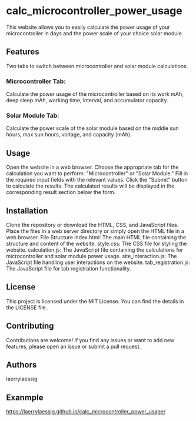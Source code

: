# calc_microcontroller_power_usage

This website allows you to easily calculate the power usage of your microcontroller in days and the power scale of your choice solar module.

## Features
Two tabs to switch between microcontroller and solar module calculations.

### Microcontroller Tab:
Calculate the power usage of the microcontroller based on its work mAh, deep sleep mAh, working time, interval, and accumulator capacity.

### Solar Module Tab:
Calculate the power scale of the solar module based on the middle sun hours, max sun hours, voltage, and capacity (mAh).


## Usage
Open the website in a web browser.
Choose the appropriate tab for the calculation you want to perform: "Microcontroller" or "Solar Module."
Fill in the required input fields with the relevant values.
Click the "Submit" button to calculate the results.
The calculated results will be displayed in the corresponding result section below the form.


## Installation
Clone the repository or download the HTML, CSS, and JavaScript files.
Place the files in a web server directory or simply open the HTML file in a web browser.
File Structure
index.html: The main HTML file containing the structure and content of the website.
style.css: The CSS file for styling the website.
calculation.js: The JavaScript file containing the calculations for microcontroller and solar module power usage.
site_interaction.js: The JavaScript file handling user interactions on the website.
tab_registration.js: The JavaScript file for tab registration functionality.


## License
This project is licensed under the MIT License. You can find the details in the LICENSE file.


## Contributing
Contributions are welcome! If you find any issues or want to add new features, please open an issue or submit a pull request.


## Authors
laerrylaessig


## Exanmple
https://laerrylaessig.github.io/calc_microcontroller_power_usage/
